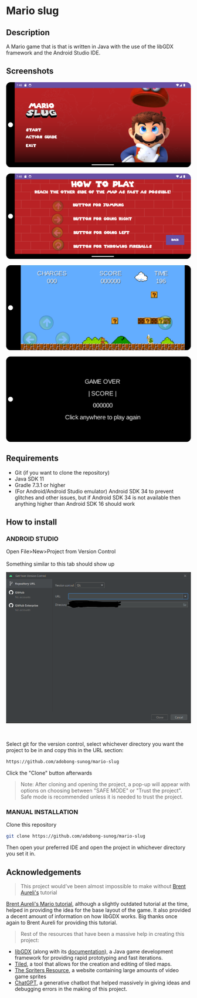 # Mario slug
   
## Description
A Mario game that is that is written in Java with the use of the libGDX framework and the Android Studio IDE.

## Screenshots
![Main menu 1](screenshots/menu1.png)

![Main menu 2](screenshots/menu2.png)

![In Game 1](screenshots/inGame.png)

![In Game 2](screenshots/inGame2.png)
## Requirements
- Git (if you want to clone the repository)
- Java SDK 11
- Gradle 7.3.1 or higher
- (For Android/Android Studio emulator) Android SDK 34 to prevent glitches and other issues, but if Android SDK 34 is not available then anything higher than Android SDK 16 should work

## How to install
### ANDROID STUDIO
Open File>New>Project from Version Control
<br />
<br />
Something similar to this tab should show up

![Install Guide 1](screenshots/installGuide1.png)

<br />

Select git for the version control, select whichever directory you want the project to be in and copy this in the URL section:
```bash
https://github.com/adobong-sunog/mario-slug
```
Click the "Clone" button afterwards
> Note: After cloning and opening the project, a pop-up will appear with options on choosing between "SAFE MODE" or "Trust the project". Safe mode is recommended unless it is needed to trust the project.

### MANUAL INSTALLATION

Clone this repository
```bash
git clone https://github.com/adobong-sunog/mario-slug
```
Then open your preferred IDE and open the project in whichever directory you set it in.
## Acknowledgements
> This project would've been almost impossible to make without [Brent Aureli's](https://github.com/BrentAureli) tutorial

[Brent Aureli's Mario tutorial](https://www.youtube.com/watch?v=a8MPxzkwBwo&list=PLZm85UZQLd2SXQzsF-a0-pPF6IWDDdrXt&index=1), although a slightly outdated tutorial at the time, helped in providing the idea for the base layout of the game. It also provided a decent amount of information on how libGDX works. Big thanks once again to Brent Aureli for providing this tutorial.

> Rest of the resources that have been a massive help in creating this project:
- [libGDX](https://libgdx.com/) (along with its [documentation](https://libgdx.com/wiki/)), a Java game development framework for providing rapid prototyping and fast iterations.
- [Tiled](https://www.mapeditor.org/), a tool that allows for the creation and editing of tiled maps.
- [The Spriters Resource](https://www.spriters-resource.com/), a website containing large amounts of video game sprites
- [ChatGPT](https://chat.openai.com/), a generative chatbot that helped massively in giving ideas and debugging errors in the making of this project.
